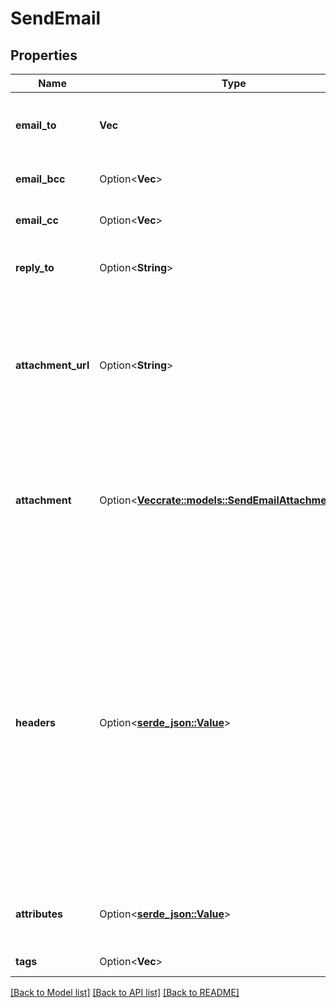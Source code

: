 # SendEmail

## Properties

Name | Type | Description | Notes
------------ | ------------- | ------------- | -------------
**email_to** | **Vec<String>** | List of the email addresses of the recipients. For example, ['abc@example.com', 'asd@example.com']. | 
**email_bcc** | Option<**Vec<String>**> | List of the email addresses of the recipients in bcc | [optional]
**email_cc** | Option<**Vec<String>**> | List of the email addresses of the recipients in cc | [optional]
**reply_to** | Option<**String**> | Email address which shall be used by campaign recipients to reply back | [optional]
**attachment_url** | Option<**String**> | Absolute url of the attachment (no local file). Extension allowed: xlsx, xls, ods, docx, docm, doc, csv, pdf, txt, gif, jpg, jpeg, png, tif, tiff, rtf, bmp, cgm, css, shtml, html, htm, zip, xml, ppt, pptx, tar, ez, ics, mobi, msg, pub and eps | [optional]
**attachment** | Option<[**Vec<crate::models::SendEmailAttachmentInner>**](sendEmail_attachment_inner.md)> | Pass the list of content (base64 encoded) and name of the attachment. For example, [{\"content\":\"base64 encoded content 1\", \"name\":\"attcahment1\"}, {\"content\":\"base64 encoded content 2\", \"name\":\"attcahment2\"}]. | [optional]
**headers** | Option<[**serde_json::Value**](.md)> | Pass the set of headers that shall be sent along the mail headers in the original email. 'sender.ip' header can be set (only for dedicated ip users) to mention the IP to be used for sending transactional emails. Headers are allowed in `This-Case-Only` (i.e. words separated by hyphen with first letter of each word in capital letter), they will be converted to such case styling if not in this format in the request payload. For example, {\"Content-Type\":\"text/html\", \"charset\":\"iso-8859-1\", \"sender.ip\":\"1.2.3.4\"} | [optional]
**attributes** | Option<[**serde_json::Value**](.md)> | Pass the set of attributes to customize the template. For example, {\"FNAME\":\"Joe\", \"LNAME\":\"Doe\"} | [optional]
**tags** | Option<**Vec<String>**> | Tag your emails to find them more easily | [optional]

[[Back to Model list]](../README.md#documentation-for-models) [[Back to API list]](../README.md#documentation-for-api-endpoints) [[Back to README]](../README.md)



